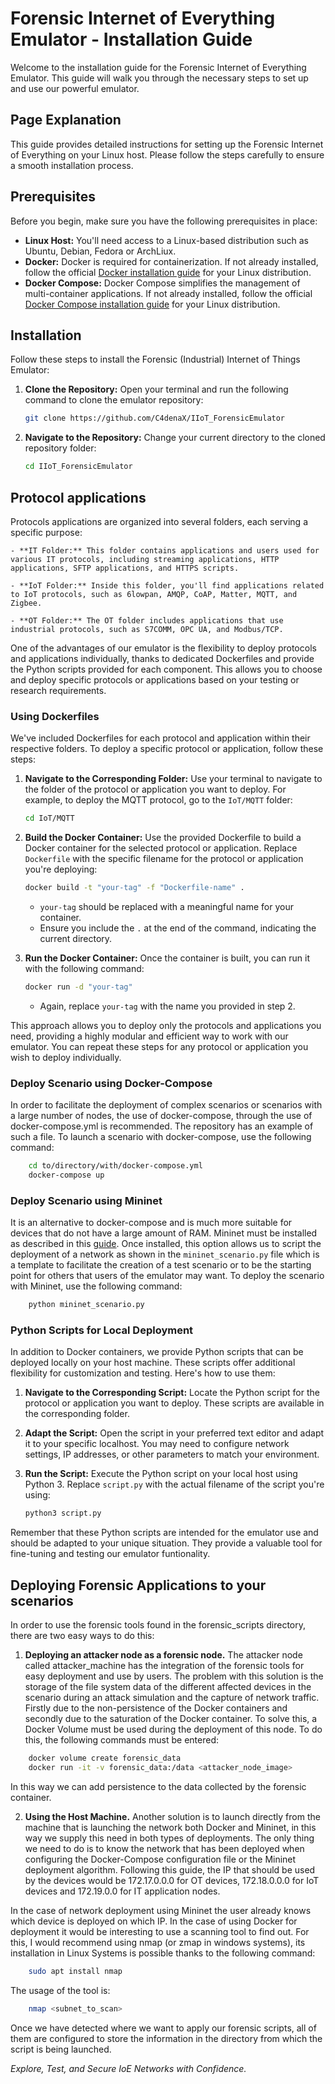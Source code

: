 # Forensic Internet of Everything Emulator - Installation Guide

Welcome to the installation guide for the Forensic Internet of Everything Emulator. This guide will walk you through the necessary steps to set up and use our powerful emulator.

## Page Explanation

This guide provides detailed instructions for setting up the Forensic Internet of Everything on your Linux host. Please follow the steps carefully to ensure a smooth installation process.

## Prerequisites

Before you begin, make sure you have the following prerequisites in place:

- **Linux Host:** You'll need access to a Linux-based distribution such as Ubuntu, Debian, Fedora or ArchLiux.
- **Docker:** Docker is required for containerization. If not already installed, follow the official [Docker installation guide](https://docs.docker.com/get-docker/) for your Linux distribution.
- **Docker Compose:** Docker Compose simplifies the management of multi-container applications. If not already installed, follow the official [Docker Compose installation guide](https://docs.docker.com/compose/install/) for your Linux distribution.

## Installation

Follow these steps to install the Forensic (Industrial) Internet of Things Emulator:

1. **Clone the Repository:** Open your terminal and run the following command to clone the emulator repository:

    ```bash
    git clone https://github.com/C4denaX/IIoT_ForensicEmulator
    ```

2. **Navigate to the Repository:** Change your current directory to the cloned repository folder:

    ```bash
    cd IIoT_ForensicEmulator
    ```

## Protocol applications

Protocols applications are organized into several folders, each serving a specific purpose:

    - **IT Folder:** This folder contains applications and users used for various IT protocols, including streaming applications, HTTP applications, SFTP applications, and HTTPS scripts.

    - **IoT Folder:** Inside this folder, you'll find applications related to IoT protocols, such as 6lowpan, AMQP, CoAP, Matter, MQTT, and Zigbee.

    - **OT Folder:** The OT folder includes applications that use industrial protocols, such as S7COMM, OPC UA, and Modbus/TCP.

One of the advantages of our emulator is the flexibility to deploy protocols and applications individually, thanks to dedicated Dockerfiles and provide the Python scripts provided for each component. This allows you to choose and deploy specific protocols or applications based on your testing or research requirements.

### Using Dockerfiles

We've included Dockerfiles for each protocol and application within their respective folders. To deploy a specific protocol or application, follow these steps:

1. **Navigate to the Corresponding Folder:** Use your terminal to navigate to the folder of the protocol or application you want to deploy. For example, to deploy the MQTT protocol, go to the `IoT/MQTT` folder:

    ```bash
    cd IoT/MQTT
    ```

2. **Build the Docker Container:** Use the provided Dockerfile to build a Docker container for the selected protocol or application. Replace `Dockerfile` with the specific filename for the protocol or application you're deploying:

    ```bash
    docker build -t "your-tag" -f "Dockerfile-name" .
    ```

    - `your-tag` should be replaced with a meaningful name for your container.
    - Ensure you include the `.` at the end of the command, indicating the current directory.

3. **Run the Docker Container:** Once the container is built, you can run it with the following command:

    ```bash
    docker run -d "your-tag"
    ```

    - Again, replace `your-tag` with the name you provided in step 2.

This approach allows you to deploy only the protocols and applications you need, providing a highly modular and efficient way to work with our emulator. You can repeat these steps for any protocol or application you wish to deploy individually.
### Deploy Scenario using Docker-Compose

In order to facilitate the deployment of complex scenarios or scenarios with a large number of nodes, the use of docker-compose, through the use of docker-compose.yml is recommended. The repository has an example of such a file. To launch a scenario with docker-compose, use the following command:

```bash
    cd to/directory/with/docker-compose.yml
    docker-compose up
```
### Deploy Scenario using Mininet
It is an alternative to docker-compose and is much more suitable for devices that do not have a large amount of RAM. Mininet must be installed as described in this [guide](https://mininet.org/download/). Once installed, this option allows us to script the deployment of a network as shown in the `mininet_scenario.py` file which is a template to facilitate the creation of a test scenario or to be the starting point for others that users of the emulator may want. To deploy the scenario with Mininet, use the following command:

```bash
    python mininet_scenario.py
```

### Python Scripts for Local Deployment

In addition to Docker containers, we provide Python scripts that can be deployed locally on your host machine. These scripts offer additional flexibility for customization and testing. Here's how to use them:

1. **Navigate to the Corresponding Script:** Locate the Python script for the protocol or application you want to deploy. These scripts are available in the corresponding folder.

2. **Adapt the Script:** Open the script in your preferred text editor and adapt it to your specific localhost. You may need to configure network settings, IP addresses, or other parameters to match your environment.

3. **Run the Script:** Execute the Python script on your local host using Python 3. Replace `script.py` with the actual filename of the script you're using:

    ```bash
    python3 script.py
    ```

Remember that these Python scripts are intended for the emulator use and should be adapted to your unique situation. They provide a valuable tool for fine-tuning and testing our emulator funtionality.

## Deploying Forensic Applications to your scenarios

In order to use the forensic tools found in the forensic_scripts directory, there are two easy ways to do this:

1. **Deploying an attacker node as a forensic node.**
The attacker node called attacker_machine has the integration of the forensic tools for easy deployment and use by users. The problem with this solution is the storage of the file system data of the different affected devices in the scenario during an attack simulation and the capture of network traffic. Firstly due to the non-persistence of the Docker containers and secondly due to the saturation of the Docker container. To solve this, a Docker Volume must be used during the deployment of this node. To do this, the following commands must be entered:

 ```bash
     docker volume create forensic_data
     docker run -it -v forensic_data:/data <attacker_node_image>
 ```
In this way we can add persistence to the data collected by the forensic container.

2. **Using the Host Machine.**
Another solution is to launch directly from the machine that is launching the network both Docker and Mininet, in this way we supply this need in both types of deployments. The only thing we need to do is to know the network that has been deployed when configuring the Docker-Compose configuration file or the Mininet deployment algorithm. Following this guide, the IP that should be used by the devices would be 172.17.0.0.0 for OT devices, 172.18.0.0.0 for IoT devices and 172.19.0.0 for IT application nodes. 

In the case of network deployment using Mininet the user already knows which device is deployed on which IP. In the case of using Docker for deployment it would be interesting to use a scanning tool to find out. For this, I would recommend using nmap (or zmap in windows systems), its installation in Linux Systems is possible thanks to the following command:

 ```bash
     sudo apt install nmap
 ```
The usage of the tool is:

 ```bash
     nmap <subnet_to_scan>
 ```

Once we have detected where we want to apply our forensic scripts, all of them are configured to store the information in the directory from which the script is being launched.

*Explore, Test, and Secure IoE Networks with Confidence.*

